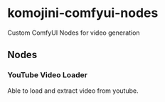 # komojini-comfyui-nodes
Custom ComfyUI Nodes for video generation

## Nodes
### YouTube Video Loader
Able to load and extract video from youtube.